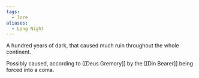 ```yaml
---
tags:
  - lore
aliases:
  - Long Night
---
```

A hundred years of dark, that caused much ruin throughout the whole continent.

Possibly caused, according to [[Deus Gremory]] by the [[Din Bearer]] being forced into a coma.



